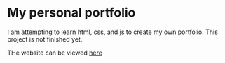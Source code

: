 # My personal portfolio

I am attempting to learn html, css, and js to create my own portfolio. This project is not finished yet.

THe website can be viewed [here](https://peamupbubber.github.io/)
